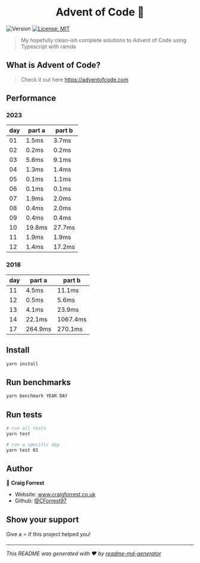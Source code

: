<h1 align="center">Advent of Code 👋</h1>
<p>
  <img alt="Version" src="https://img.shields.io/badge/version-1.0.0-blue.svg?cacheSeconds=2592000" />
  <a href="#" target="_blank">
    <img alt="License: MIT" src="https://img.shields.io/badge/License-MIT-yellow.svg" />
  </a>
</p>

> My hopefully clean-ish complete solutions to Advent of Code using Typescript with ramda

## What is Advent of Code?

> Check it out here https://adventofcode.com

## Performance

### 2023

| day | part a | part b |
| --- | ------ | ------ |
| 01  | 1.5ms  | 3.7ms  |
| 02  | 0.2ms  | 0.2ms  |
| 03  | 5.6ms  | 9.1ms  |
| 04  | 1.3ms  | 1.4ms  |
| 05  | 0.1ms  | 1.1ms  |
| 06  | 0.1ms  | 0.1ms  |
| 07  | 1.9ms  | 2.0ms  |
| 08  | 0.4ms  | 2.0ms  |
| 09  | 0.4ms  | 0.4ms  |
| 10  | 19.8ms | 27.7ms |
| 11  | 1.9ms  | 1.9ms  |
| 12  | 1.4ms  | 17.2ms |

### 2018

| day | part a  | part b   |
| --- | ------- | -------- |
| 11  | 4.5ms   | 11.1ms   |
| 12  | 0.5ms   | 5.6ms    |
| 13  | 4.1ms   | 23.9ms   |
| 14  | 22.1ms  | 1067.4ms |
| 17  | 264.9ms | 270.1ms  |

## Install

```sh
yarn install
```

## Run benchmarks

```sh
yarn benchmark YEAR DAY
```

## Run tests

```sh
# run all tests
yarn test

# run a specific day
yarn test 01
```

## Author

👤 **Craig Forrest**

- Website: www.craigforrest.co.uk
- Github: [@CForrest97](https://github.com/CForrest97)

## Show your support

Give a ⭐️ if this project helped you!

---

_This README was generated with ❤️ by [readme-md-generator](https://github.com/kefranabg/readme-md-generator)_
